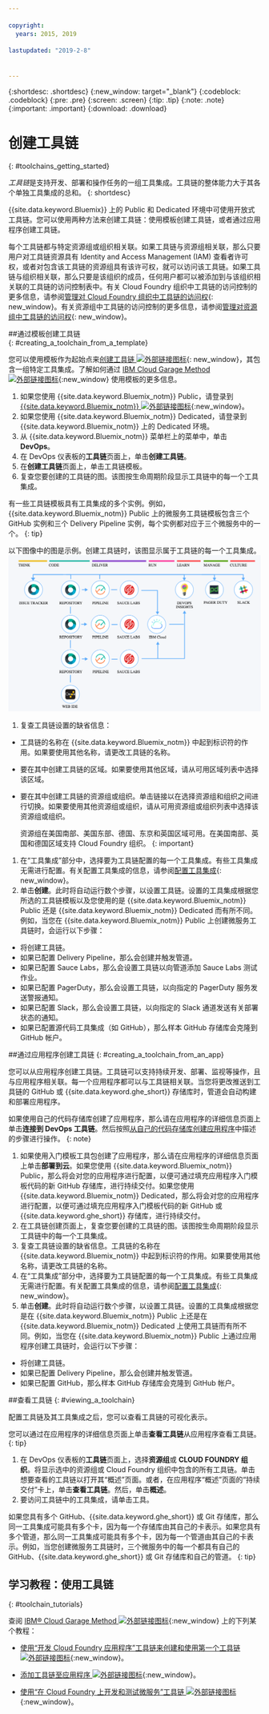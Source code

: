 ```yaml
---

copyright:
  years: 2015, 2019

lastupdated: "2019-2-8"


---
```


{:shortdesc: .shortdesc}
{:new_window: target="_blank"}
{:codeblock: .codeblock}
{:pre: .pre}
{:screen: .screen}
{:tip: .tip}
{:note: .note}
{:important: .important}
{:download: .download}

# 创建工具链
{: #toolchains_getting_started}

*工具链*是支持开发、部署和操作任务的一组工具集成。工具链的整体能力大于其各个单独工具集成的总和。
{: shortdesc}

{{site.data.keyword.Bluemix}} 上的 Public 和 Dedicated 环境中可使用开放式工具链。您可以使用两种方法来创建工具链：使用模板创建工具链，或者通过应用程序创建工具链。

每个工具链都与特定资源组或组织相关联。如果工具链与资源组相关联，那么只要用户对工具链资源具有 Identity and Access Management (IAM) 查看者许可权，或者对包含该工具链的资源组具有该许可权，就可以访问该工具链。如果工具链与组织相关联，那么只要是该组织的成员，任何用户都可以被添加到与该组织相关联的工具链的访问控制表中。有关 Cloud Foundry 组织中工具链的访问控制的更多信息，请参阅[管理对 Cloud Foundry 组织中工具链的访问权](/docs/services/ContinuousDelivery?topic=ContinuousDelivery-toolchains-using#managing_access_orgs){: new_window}。有关资源组中工具链的访问控制的更多信息，请参阅[管理对资源组中工具链的访问权](/docs/services/ContinuousDelivery?topic=ContinuousDelivery-toolchains-using#managing_access_resource_groups){: new_window}。

##通过模板创建工具链   
{: #creating_a_toolchain_from_a_template}

您可以使用模板作为起始点来[创建工具链 ![外部链接图标](../../icons/launch-glyph.svg "外部链接图标")](https://cloud.ibm.com/devops/create){: new_window}，其包含一组特定工具集成。了解如何通过 [IBM Cloud Garage Method ![外部链接图标](../../icons/launch-glyph.svg "外部链接图标")](https://www.ibm.com/cloud/garage/category/tools){:new_window} 使用模板的更多信息。

1. 如果您使用 {{site.data.keyword.Bluemix_notm}} Public，请登录到 [{{site.data.keyword.Bluemix_notm}} ![外部链接图标](../../icons/launch-glyph.svg "外部链接图标")](http://cloud.ibm.com){:new_window}。
1. 如果您使用 {{site.data.keyword.Bluemix_notm}} Dedicated，请登录到 {{site.data.keyword.Bluemix_notm}} 上的 Dedicated 环境。
1. 从 {{site.data.keyword.Bluemix_notm}} 菜单栏上的菜单中，单击 **DevOps**。
1. 在 DevOps 仪表板的**工具链**页面上，单击**创建工具链**。
1. 在**创建工具链**页面上，单击工具链模板。
1. 复查您要创建的工具链的图。该图按生命周期阶段显示工具链中的每一个工具集成。

 有一些工具链模板具有工具集成的多个实例。例如，{{site.data.keyword.Bluemix_notm}} Public 上的微服务工具链模板包含三个 GitHub 实例和三个 Delivery Pipeline 实例，每个实例都对应于三个微服务中的一个。
 {: tip}

 以下图像中的图是示例。创建工具链时，该图显示属于工具链的每一个工具集成。![工具链图](images/toolchain_diagram2.png)

1. 复查工具链设置的缺省信息：

 * 工具链的名称在 {{site.data.keyword.Bluemix_notm}} 中起到标识符的作用。如果要使用其他名称，请更改工具链的名称。
 * 要在其中创建工具链的区域。如果要使用其他区域，请从可用区域列表中选择该区域。
 * 要在其中创建工具链的资源组或组织。单击链接以在选择资源组和组织之间进行切换。如果要使用其他资源组或组织，请从可用资源组或组织列表中选择该资源组或组织。
 
   资源组在美国南部、美国东部、德国、东京和英国区域可用。在美国南部、英国和德国区域支持 Cloud Foundry 组织。
   {: important}

1. 在“工具集成”部分中，选择要为工具链配置的每一个工具集成。有些工具集成无需进行配置。有关配置工具集成的信息，请参阅[配置工具集成](/docs/services/ContinuousDelivery?topic=ContinuousDelivery-integrations){: new_window}。
1. 单击**创建**。此时将自动运行数个步骤，以设置工具链。设置的工具集成根据您所选的工具链模板以及您使用的是 {{site.data.keyword.Bluemix_notm}} Public 还是 {{site.data.keyword.Bluemix_notm}} Dedicated 而有所不同。例如，当您在 {{site.data.keyword.Bluemix_notm}} Public 上创建微服务工具链时，会运行以下步骤：

 * 将创建工具链。
 * 如果已配置 Delivery Pipeline，那么会创建并触发管道。
 * 如果已配置 Sauce Labs，那么会设置工具链以向管道添加 Sauce Labs 测试作业。
 * 如果已配置 PagerDuty，那么会设置工具链，以向指定的 PagerDuty 服务发送警报通知。
 * 如果已配置 Slack，那么会设置工具链，以向指定的 Slack 通道发送有关部署状态的通知。
 * 如果已配置源代码工具集成（如 GitHub），那么样本 GitHub 存储库会克隆到 GitHub 帐户。


##通过应用程序创建工具链
{: #creating_a_toolchain_from_an_app}

您可以从应用程序创建工具链。工具链可以支持持续开发、部署、监视等操作，且与应用程序相关联。每一个应用程序都可以与工具链相关联。当您将更改推送到工具链的 GitHub 或 {{site.data.keyword.ghe_short}} 存储库时，管道会自动构建和部署应用程序。

如果使用自己的代码存储库创建了应用程序，那么请在应用程序的详细信息页面上单击**连接到 DevOps 工具链**。然后按照[从自己的代码存储库创建应用程序](/docs/apps?topic=creating-apps-tutorial-byoc#tutorial-byoc)中描述的步骤进行操作。
{: note}

1. 如果使用入门模板工具包创建了应用程序，那么请在应用程序的详细信息页面上单击**部署到云**。如果您使用 {{site.data.keyword.Bluemix_notm}} Public，那么将会对您的应用程序进行配置，以便可通过填充应用程序入门模板代码的新 GitHub 存储库，进行持续交付。如果您使用 {{site.data.keyword.Bluemix_notm}} Dedicated，那么将会对您的应用程序进行配置，以便可通过填充应用程序入门模板代码的新 GitHub 或 {{site.data.keyword.ghe_short}} 存储库，进行持续交付。
1. 在工具链创建页面上，复查您要创建的工具链的图。该图按生命周期阶段显示工具链中的每一个工具集成。
1. 复查工具链设置的缺省信息。工具链的名称在 {{site.data.keyword.Bluemix_notm}} 中起到标识符的作用。如果要使用其他名称，请更改工具链的名称。
1. 在“工具集成”部分中，选择要为工具链配置的每一个工具集成。有些工具集成无需进行配置。有关配置工具集成的信息，请参阅[配置工具集成](/docs/services/ContinuousDelivery?topic=ContinuousDelivery-integrations){: new_window}。
1. 单击**创建**。此时将自动运行数个步骤，以设置工具链。设置的工具集成根据您是在 {{site.data.keyword.Bluemix_notm}} Public 上还是在 {{site.data.keyword.Bluemix_notm}} Dedicated 上使用工具链而有所不同。例如，当您在 {{site.data.keyword.Bluemix_notm}} Public 上通过应用程序创建工具链时，会运行以下步骤：

 * 将创建工具链。
 * 如果已配置 Delivery Pipeline，那么会创建并触发管道。
 * 如果已配置 GitHub，那么样本 GitHub 存储库会克隆到 GitHub 帐户。


##查看工具链
{: #viewing_a_toolchain}

配置工具链及其工具集成之后，您可以查看工具链的可视化表示。

您可以通过在应用程序的详细信息页面上单击**查看工具链**从应用程序查看工具链。
{: tip}

1. 在 DevOps 仪表板的**工具链**页面上，选择**资源组**或 **CLOUD FOUNDRY 组织**。将显示选中的资源组或 Cloud Foundry 组织中包含的所有工具链。单击想要查看的工具链以打开其“概述”页面。或者，在应用程序“概述”页面的“持续交付”卡上，单击**查看工具链**。然后，单击**概述**。
2. 要访问工具链中的工具集成，请单击工具。

 如果您具有多个 GitHub、{{site.data.keyword.ghe_short}} 或 Git 存储库，那么同一工具集成可能具有多个卡，因为每一个存储库由其自己的卡表示。如果您具有多个管道，那么同一工具集成可能具有多个卡，因为每一个管道由其自己的卡表示。例如，当您创建微服务工具链时，三个微服务中的每一个都具有自己的 GitHub、{{site.data.keyword.ghe_short}} 或 Git 存储库和自己的管道。
 {: tip}

## 学习教程：使用工具链
{: #toolchain_tutorials}

查阅 [IBM&reg; Cloud Garage Method ![外部链接图标](../../icons/launch-glyph.svg "外部链接图标")](https://www.ibm.com/cloud/garage){:new_window} 上的下列某个教程：

  * [使用“开发 Cloud Foundry 应用程序”工具链来创建和使用第一个工具链 ![外部链接图标](../../icons/launch-glyph.svg "外部链接图标")](https://www.ibm.com/cloud/garage/tutorials/introduce-develop-cloud-foundry-app-toolchain){:new_window}。

  * [添加工具链至应用程序 ![外部链接图标](../../icons/launch-glyph.svg "外部链接图标")](https://www.ibm.com/cloud/garage/tutorials/add-a-toolchain-to-an-app?task=2){:new_window}。

  * [使用“在 Cloud Foundry 上开发和测试微服务”工具链 ![外部链接图标](../../icons/launch-glyph.svg "外部链接图标")](https://www.ibm.com/cloud/garage/tutorials/use-develop-test-microservices-on-cloud-foundry-toolchain){:new_window}。
